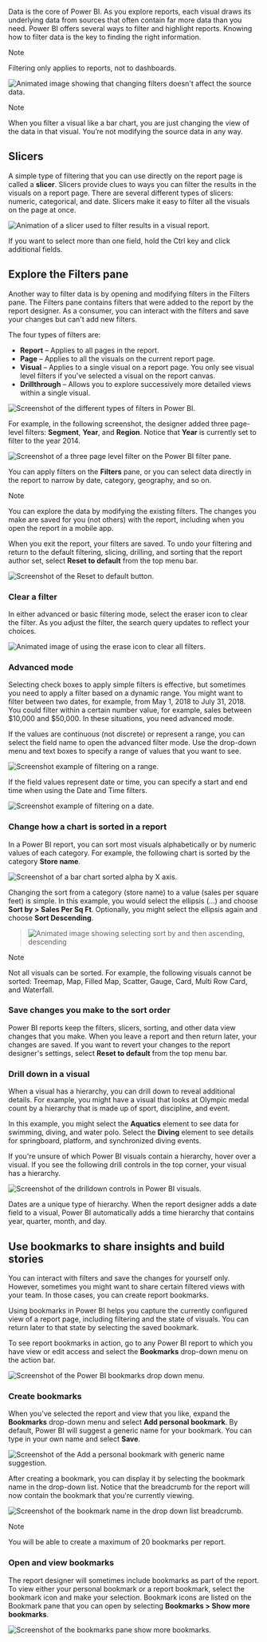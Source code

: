 Data is the core of Power BI. As you explore reports, each visual draws its underlying data from sources that often contain far more data than you need. Power BI offers several ways to filter and highlight reports. Knowing how to filter data is the key to finding the right information.


> [!NOTE]
> Filtering only applies to reports, not to dashboards.


![Animated image showing that changing filters doesn't affect the source data.](../media/2-1/power-bi-filter-intro.gif)


> [!Note] 
>  When you filter a visual like a bar chart, you are just changing the view of the data in that visual. You’re not modifying the source data in any way. 

## Slicers

A simple type of filtering that you can use directly on the report page is called a **slicer**. Slicers provide clues to ways you can filter the results in the visuals on a report page. There are several different types of slicers: numeric, categorical, and date. Slicers make it easy to filter all the visuals on the page at once.

![Animation of a slicer used to filter results in a visual report.](../media/2-1/power-bi-slicers.gif)

If you want to select more than one field, hold the Ctrl key and click additional fields.  

## Explore the Filters pane

Another way to filter data is by opening and modifying filters in the Filters pane. The Filters pane contains filters that were added to the report by the report designer. As a consumer, you can interact with the filters and save your changes but can't add new filters. 

The four types of filters are:
-   **Report** – Applies to all pages in the report.
-   **Page** – Applies to all the visuals on the current report page.
-   **Visual** – Applies to a single visual on a report page. You only see visual level filters if you've selected a visual on the report canvas.
-   **Drillthrough** – Allows you to explore successively more detailed views within a single visual.


![Screenshot of the different types of filters in Power BI.](../media/2-1/power-bi-filter-types.png)


For example, in the following screenshot, the designer added three page-level filters: **Segment**, **Year**, and **Region**. Notice that **Year** is currently set to filter to the year 2014. 


![Screenshot of a three page level filter on the Power BI filter pane.](../media/2-1/power-bi-filter-pane.png)


You can apply filters on the **Filters** pane, or you can select data directly in the report to narrow by date, category, geography, and so on. 



> [!Note] 
>  You can explore the data by modifying the existing filters. The changes you make are saved for you (not others) with the report, including when you open the report in a mobile app.


When you exit the report, your filters are saved. To undo your filtering and return to the default filtering, slicing, drilling, and sorting that the report author set, select **Reset to default** from the top menu bar.

![Screenshot of the Reset to default button.](../media/2-1/power-bi-06-reset-button.png)


### Clear a filter

In either advanced or basic filtering mode, select the eraser icon to clear the filter. As you adjust the filter, the search query updates to reflect your choices.

![Animated image of using the erase icon to clear all filters.](../media/2-1/power-bi-clear-filters.gif)

### Advanced mode

Selecting check boxes to apply simple filters is effective, but sometimes you need to apply a filter based on a dynamic range. You might want to filter between two dates, for example, from May 1, 2018 to July 31, 2018. You could filter within a certain number value, for example, sales between $10,000 and $50,000. In these situations, you need advanced mode.

If the values are continuous (not discrete) or represent a range, you can select the field name to open the advanced filter mode. Use the drop-down menu and text boxes to specify a range of values that you want to see.

![Screenshot example of filtering on a range.](../media/2-1/power-bi-12-filter-range.png)


If the field values represent date or time, you can specify a start and end time when using the Date and Time filters.

![Screenshot example of filtering on a date.](../media/2-1/power-bi-13-filter-date.png)

### Change how a chart is sorted in a report

In a Power BI report, you can sort most visuals alphabetically or by numeric values of each category. For example, the following chart is sorted by the category **Store name**.

![Screenshot of a bar chart sorted alpha by X axis.](../media/2-2/image6.png)

Changing the sort from a category (store name) to a value (sales per square feet) is simple. In this example, you would select the ellipsis (\...) and choose **Sort by \> Sales Per Sq Ft**. Optionally, you might select the ellipsis again and choose **Sort Descending**.

> ![Animated image showing selecting sort by and then ascending, descending](../media/2-2/image7.gif)

> [!Note] 
> Not all visuals can be sorted. For example, the following visuals cannot be sorted: Treemap, Map, Filled Map, Scatter, Gauge, Card, Multi Row Card, and Waterfall.


### Save changes you make to the sort order

Power BI reports keep the filters, slicers, sorting, and other data view changes that you make. When you leave a report and then return later, your changes are saved. If you want to revert your changes to the report designer's settings, select **Reset to default** from the top menu bar.


### Drill down in a visual

When a visual has a hierarchy, you can drill down to reveal additional details. For example, you might have a visual that looks at Olympic medal count by a hierarchy that is made up of sport, discipline, and event.  

In this example, you might select the **Aquatics** element to see data for swimming, diving, and water polo. Select the **Diving** element to see details for springboard, platform, and synchronized diving events.

If you're unsure of which Power BI visuals contain a hierarchy, hover over a visual. If you see the following drill controls in the top corner, your visual has a hierarchy.

![Screenshot of the drilldown controls in Power BI visuals.](../media/2-1/power-bi-drilldown-icons7.png)

Dates are a unique type of hierarchy. When the report designer adds a date field to a visual, Power BI automatically adds a time hierarchy that contains year, quarter, month, and day.

## Use bookmarks to share insights and build stories 

You can interact with filters and save the changes for yourself only. However, sometimes you might want to share certain filtered views with your team. In those cases, you can create report bookmarks.

Using bookmarks in Power BI helps you capture the currently configured view of a report page, including filtering and the state of visuals. You can return later to that state by selecting the saved bookmark.

To see report bookmarks in action, go to any Power BI report to which you have view or edit access and select the **Bookmarks** drop-down menu on the action bar.

![Screenshot of the Power BI bookmarks drop down menu.](../media/2-1/power-bi-14-bookmark-bar.png)

### Create bookmarks

When you've selected the report and view that you like, expand the **Bookmarks** drop-down menu and select **Add personal bookmark**. By default, Power BI will suggest a generic name for your bookmark. You can type in your own name and select **Save**.

![Screenshot of the Add a personal bookmark with generic name suggestion.](../media/2-1/power-bi-add-personal-bookmark.png)

After creating a bookmark, you can display it by selecting the bookmark name in the drop-down list. Notice that the breadcrumb for the report will now contain the bookmark that you're currently viewing.

![Screenshot of the bookmark name in the drop down list breadcrumb.](../media/2-1/power-bi-personal-bookmark-breadcrumb.png)

> [!Note] 
> You will be able to create a maximum of 20 bookmarks per report.

### Open and view bookmarks

The report designer will sometimes include bookmarks as part of the report. To view either your personal bookmark or a report bookmark, select the bookmark icon and make your selection. Bookmark icons are listed on the Bookmark pane that you can open by selecting **Bookmarks > Show more bookmarks**. 

![Screenshot of the bookmarks pane show more bookmarks.](../media/2-1/power-bi-open-bookmark.png)

